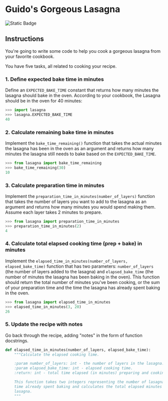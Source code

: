 # Guido's Gorgeous Lasagna
![Static Badge](https://img.shields.io/badge/Link-To%20Exercise-blue?link=https%3A%2F%2Fexercism.org%2Ftracks%2Fpython%2Fexercises%2Fguidos-gorgeous-lasagna)


## Instructions
You're going to write some code to help you cook a gorgeous lasagna from your 
favorite cookbook.

You have five tasks, all related to cooking your recipe.

### 1. Define expected bake time in minutes

Define an `EXPECTED_BAKE_TIME` constant that returns how many minutes the 
lasagna should bake in the oven. According to your cookbook, the Lasagna should 
be in the oven for 40 minutes:

```python
>>> import lasagna
>>> lasagna.EXPECTED_BAKE_TIME
40
```

### 2. Calculate remaining bake time in minutes

Implement the `bake_time_remaining()` function that takes the actual minutes 
the lasagna has been in the oven as an argument and returns how many minutes 
the lasagna still needs to bake based on the `EXPECTED_BAKE_TIME`.

```python
>>> from lasagna import bake_time_remaining
>>> bake_time_remaining(30)
10
```

### 3. Calculate preparation time in minutes

Implement the `preparation_time_in_minutes(number_of_layers)` function that
takes the number of layers you want to add to the lasagna as an argument and 
returns how many minutes you would spend making them. Assume each layer takes 2 
minutes to prepare.

```python
>>> from lasagna import preparation_time_in_minutes
>>> preparation_time_in_minutes(2)
4
```

### 4. Calculate total elapsed cooking time (prep + bake) in minutes

Implement the `elapsed_time_in_minutes(number_of_layers, elapsed_bake_time)` 
function that has two parameters: `number_of_layers` (the number of layers 
added to the lasagna) and `elapsed_bake_time` (the number of minutes the 
lasagna has been baking in the oven). This function should return the total 
number of minutes you've been cooking, or the sum of your preparation time and 
the time the lasagna has already spent baking in the oven.

```python
>>> from lasagna import elapsed_time_in_minutes
>>> elapsed_time_in_minutes(3, 20)
26
```

### 5. Update the recipe with notes

Go back through the recipe, adding "notes" in the form of function docstrings.

```python
def elapsed_time_in_minutes(number_of_layers, elapsed_bake_time):
    """Calculate the elapsed cooking time.

    :param number_of_layers: int - the number of layers in the lasagna.
    :param elapsed_bake_time: int - elapsed cooking time.
    :return: int - total time elapsed (in minutes) preparing and cooking.

    This function takes two integers representing the number of lasagna layers and the
    time already spent baking and calculates the total elapsed minutes spent cooking the
    lasagna.
    """
```
